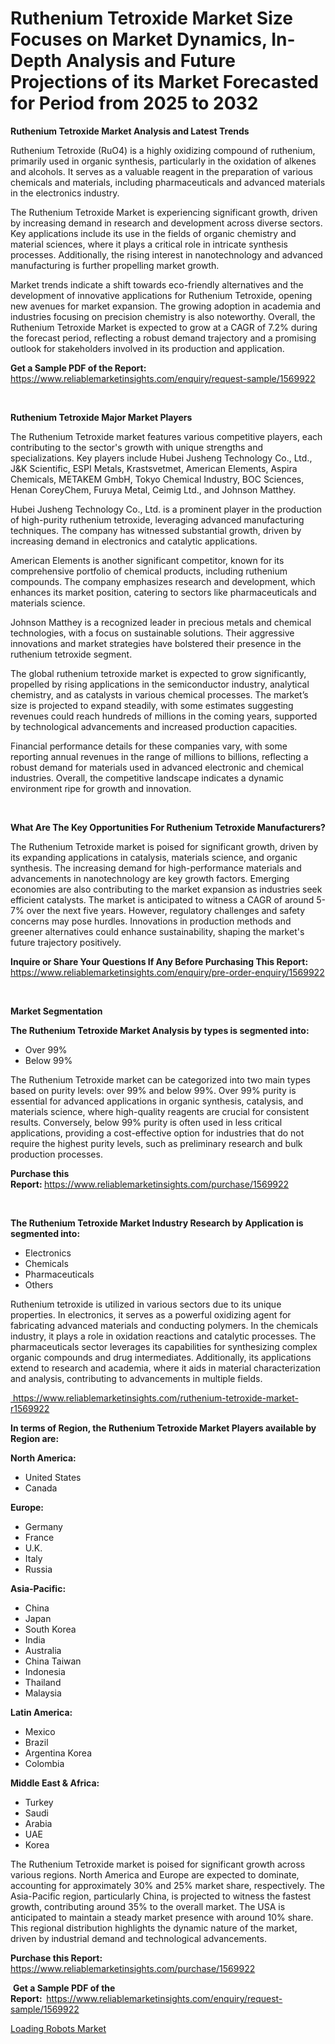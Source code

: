 <p><h1>Ruthenium Tetroxide Market Size Focuses on Market Dynamics, In-Depth Analysis and Future Projections of its Market Forecasted for Period from 2025 to 2032</h1></p><p><strong>Ruthenium Tetroxide Market Analysis and Latest Trends</strong></p>
<p><p>Ruthenium Tetroxide (RuO4) is a highly oxidizing compound of ruthenium, primarily used in organic synthesis, particularly in the oxidation of alkenes and alcohols. It serves as a valuable reagent in the preparation of various chemicals and materials, including pharmaceuticals and advanced materials in the electronics industry.</p><p>The Ruthenium Tetroxide Market is experiencing significant growth, driven by increasing demand in research and development across diverse sectors. Key applications include its use in the fields of organic chemistry and material sciences, where it plays a critical role in intricate synthesis processes. Additionally, the rising interest in nanotechnology and advanced manufacturing is further propelling market growth.</p><p>Market trends indicate a shift towards eco-friendly alternatives and the development of innovative applications for Ruthenium Tetroxide, opening new avenues for market expansion. The growing adoption in academia and industries focusing on precision chemistry is also noteworthy. Overall, the Ruthenium Tetroxide Market is expected to grow at a CAGR of 7.2% during the forecast period, reflecting a robust demand trajectory and a promising outlook for stakeholders involved in its production and application.</p></p>
<p><strong>Get a Sample PDF of the Report:&nbsp;</strong> <a href="https://www.reliablemarketinsights.com/enquiry/request-sample/1569922?utm_campaign=3507&utm_medium=2&utm_source=Github&utm_content=ia&utm_term=25032025&utm_id=ruthenium-tetroxide">https://www.reliablemarketinsights.com/enquiry/request-sample/1569922</a></p>
<p>&nbsp;</p>
<p><strong>Ruthenium Tetroxide Major Market Players</strong></p>
<p><p>The Ruthenium Tetroxide market features various competitive players, each contributing to the sector's growth with unique strengths and specializations. Key players include Hubei Jusheng Technology Co., Ltd., J&K Scientific, ESPI Metals, Krastsvetmet, American Elements, Aspira Chemicals, METAKEM GmbH, Tokyo Chemical Industry, BOC Sciences, Henan CoreyChem, Furuya Metal, Ceimig Ltd., and Johnson Matthey.</p><p>Hubei Jusheng Technology Co., Ltd. is a prominent player in the production of high-purity ruthenium tetroxide, leveraging advanced manufacturing techniques. The company has witnessed substantial growth, driven by increasing demand in electronics and catalytic applications. </p><p>American Elements is another significant competitor, known for its comprehensive portfolio of chemical products, including ruthenium compounds. The company emphasizes research and development, which enhances its market position, catering to sectors like pharmaceuticals and materials science.</p><p>Johnson Matthey is a recognized leader in precious metals and chemical technologies, with a focus on sustainable solutions. Their aggressive innovations and market strategies have bolstered their presence in the ruthenium tetroxide segment.</p><p>The global ruthenium tetroxide market is expected to grow significantly, propelled by rising applications in the semiconductor industry, analytical chemistry, and as catalysts in various chemical processes. The market’s size is projected to expand steadily, with some estimates suggesting revenues could reach hundreds of millions in the coming years, supported by technological advancements and increased production capacities.</p><p>Financial performance details for these companies vary, with some reporting annual revenues in the range of millions to billions, reflecting a robust demand for materials used in advanced electronic and chemical industries. Overall, the competitive landscape indicates a dynamic environment ripe for growth and innovation.</p></p>
<p>&nbsp;</p>
<p><strong>What Are The Key Opportunities For Ruthenium Tetroxide Manufacturers?</strong></p>
<p><p>The Ruthenium Tetroxide market is poised for significant growth, driven by its expanding applications in catalysis, materials science, and organic synthesis. The increasing demand for high-performance materials and advancements in nanotechnology are key growth factors. Emerging economies are also contributing to the market expansion as industries seek efficient catalysts. The market is anticipated to witness a CAGR of around 5-7% over the next five years. However, regulatory challenges and safety concerns may pose hurdles. Innovations in production methods and greener alternatives could enhance sustainability, shaping the market's future trajectory positively.</p></p>
<p><strong>Inquire or Share Your Questions If Any Before Purchasing This Report:</strong> <a href="https://www.reliablemarketinsights.com/enquiry/pre-order-enquiry/1569922?utm_campaign=3507&utm_medium=2&utm_source=Github&utm_content=ia&utm_term=25032025&utm_id=ruthenium-tetroxide">https://www.reliablemarketinsights.com/enquiry/pre-order-enquiry/1569922</a></p>
<p>&nbsp;</p>
<p><strong>Market Segmentation</strong></p>
<p><strong>The Ruthenium Tetroxide Market Analysis by types is segmented into:</strong></p>
<p><ul><li>Over 99%</li><li>Below 99%</li></ul></p>
<p><p>The Ruthenium Tetroxide market can be categorized into two main types based on purity levels: over 99% and below 99%. Over 99% purity is essential for advanced applications in organic synthesis, catalysis, and materials science, where high-quality reagents are crucial for consistent results. Conversely, below 99% purity is often used in less critical applications, providing a cost-effective option for industries that do not require the highest purity levels, such as preliminary research and bulk production processes.</p></p>
<p><strong>Purchase this Report:&nbsp;</strong><a href="https://www.reliablemarketinsights.com/purchase/1569922?utm_campaign=3507&utm_medium=2&utm_source=Github&utm_content=ia&utm_term=25032025&utm_id=ruthenium-tetroxide">https://www.reliablemarketinsights.com/purchase/1569922</a></p>
<p>&nbsp;</p>
<p><strong>The Ruthenium Tetroxide Market Industry Research by Application is segmented into:</strong></p>
<p><ul><li>Electronics</li><li>Chemicals</li><li>Pharmaceuticals</li><li>Others</li></ul></p>
<p><p>Ruthenium tetroxide is utilized in various sectors due to its unique properties. In electronics, it serves as a powerful oxidizing agent for fabricating advanced materials and conducting polymers. In the chemicals industry, it plays a role in oxidation reactions and catalytic processes. The pharmaceuticals sector leverages its capabilities for synthesizing complex organic compounds and drug intermediates. Additionally, its applications extend to research and academia, where it aids in material characterization and analysis, contributing to advancements in multiple fields.</p></p>
<p><a href="https://www.reliablemarketinsights.com/ruthenium-tetroxide-market-r1569922?utm_campaign=3507&utm_medium=2&utm_source=Github&utm_content=ia&utm_term=25032025&utm_id=ruthenium-tetroxide">&nbsp;https://www.reliablemarketinsights.com/ruthenium-tetroxide-market-r1569922</a></p>
<p><strong>In terms of Region, the Ruthenium Tetroxide Market Players available by Region are:</strong></p>
<p>
    <p> <strong> North America: </strong>
        <ul>
            <li>United States</li>
            <li>Canada</li>
        </ul>
        </p> 
    <p> <strong> Europe: </strong>
        <ul>
            <li>Germany</li>
            <li>France</li>
            <li>U.K.</li>
            <li>Italy</li>
            <li>Russia</li>
        </ul>
        </p> 
    <p> <strong> Asia-Pacific: </strong>
        <ul>
            <li>China</li>
            <li>Japan</li>
            <li>South Korea</li>
            <li>India</li>
            <li>Australia</li>
            <li>China Taiwan</li>
            <li>Indonesia</li>
            <li>Thailand</li>
            <li>Malaysia</li>
        </ul>
        </p> 
    <p> <strong> Latin America: </strong>
        <ul>
            <li>Mexico</li>
            <li>Brazil</li>
            <li>Argentina Korea</li>
            <li>Colombia</li>
        </ul>
        </p> 
    <p> <strong> Middle East & Africa: </strong>
        <ul>
            <li>Turkey</li>
            <li>Saudi</li>
            <li>Arabia</li>
            <li>UAE</li>
            <li>Korea</li>
        </ul>
    </p>
    </p>
<p><p>The Ruthenium Tetroxide market is poised for significant growth across various regions. North America and Europe are expected to dominate, accounting for approximately 30% and 25% market share, respectively. The Asia-Pacific region, particularly China, is projected to witness the fastest growth, contributing around 35% to the overall market. The USA is anticipated to maintain a steady market presence with around 10% share. This regional distribution highlights the dynamic nature of the market, driven by industrial demand and technological advancements.</p></p>
<p><strong>Purchase this Report: </strong><a href="https://www.reliablemarketinsights.com/purchase/1569922?utm_campaign=3507&utm_medium=2&utm_source=Github&utm_content=ia&utm_term=25032025&utm_id=ruthenium-tetroxide">https://www.reliablemarketinsights.com/purchase/1569922</a></p>
<p>&nbsp;<strong>Get a Sample PDF of the Report:&nbsp;&nbsp;</strong><a href="https://www.reliablemarketinsights.com/enquiry/request-sample/1569922?utm_campaign=3507&utm_medium=2&utm_source=Github&utm_content=ia&utm_term=25032025&utm_id=ruthenium-tetroxide">https://www.reliablemarketinsights.com/enquiry/request-sample/1569922</a></p>
<p><strong></strong></p>
<p><p><a href="https://github.com/belhejmawoue/Market-Research-Report-List-1/blob/main/loading-robots-market.md?utm_campaign=3507&utm_medium=2&utm_source=Github&utm_content=ia&utm_term=25032025&utm_id=ruthenium-tetroxide">Loading Robots Market</a></p></p>